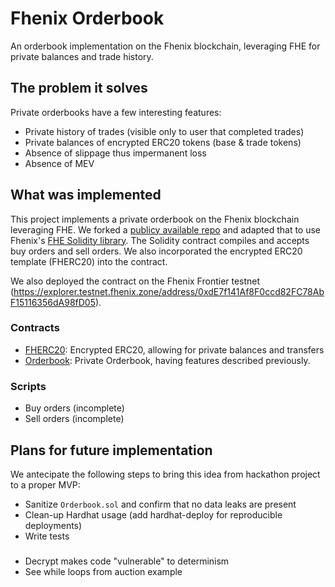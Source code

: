 # Fhenix Orderbook

An orderbook implementation on the Fhenix blockchain, leveraging FHE for private balances and trade history. 

## The problem it solves

Private orderbooks have a few interesting features:
- Private history of trades (visible only to user that completed trades)
- Private balances of encrypted ERC20 tokens (base & trade tokens)
- Absence of slippage thus impermanent loss
- Absence of MEV


## What was implemented

This project implements a private orderbook on the Fhenix blockchain leveraging FHE. We forked a [publicy available repo](https://github.com/sondotpin/orderbook) and adapted that to use Fhenix's [FHE Solidity library](https://docs.fhenix.zone/).
The Solidity contract compiles and accepts buy orders and sell orders. We also incorporated the encrypted ERC20 template (FHERC20) into the contract.

We also deployed the contract on the Fhenix Frontier testnet (https://explorer.testnet.fhenix.zone/address/0xdE7f141Af8F0ccd82FC78AbF15116356dA98fD05).

### Contracts

- [FHERC20](./contracts/FHERC20.sol): Encrypted ERC20, allowing for private balances and transfers
- [Orderbook](./contracts/Orderbook.sol): Private Orderbook, having features described previously.

### Scripts
- Buy orders (incomplete)
- Sell orders (incomplete)

## Plans for future implementation

We antecipate the following steps to bring this idea from hackathon project to a proper MVP:

- Sanitize `Orderbook.sol` and confirm that no data leaks are present
- Clean-up Hardhat usage (add hardhat-deploy for reproducible deployments)
- Write tests


#####
- Decrypt makes code "vulnerable" to determinism
- See while loops from auction example